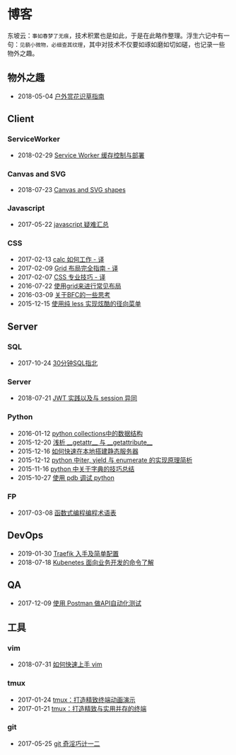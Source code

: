 # 博客

东坡云：`事如春梦了无痕`，技术积累也是如此，于是在此略作整理。浮生六记中有一句：`见藐小微物，必细查其纹理`，其中对技术不仅要如琢如磨如切如磋，也记录一些物外之趣。

## 物外之趣

+ 2018-05-04  [户外赏花识草指南](https://shfshanyue.github.io/plant/#/)

## Client

### ServiceWorker

+ 2018-02-29  [Service Worker 缓存控制与部署](https://github.com/shfshanyue/blog/tree/master/Articles/Cache-for-ServiceWorker)

### Canvas and SVG

+ 2018-07-23 [Canvas and SVG shapes](https://github.com/shfshanyue/blog/tree/master/Articles/Canvas-and-SVG-shapes)

### Javascript

+ 2017-05-22  [javascript 疑难汇总](https://github.com/shfshanyue/blog/tree/master/Articles/Javascript-Puzzles)

### CSS

+ 2017-02-13  [calc 如何工作 - 译](http://www.jianshu.com/p/c1087b95478d)
+ 2017-02-09  [Grid 布局完全指南 - 译](https://segmentfault.com/a/1190000008299555)
+ 2017-02-07  [CSS 专业技巧 - 译](https://github.com/AllThingsSmitty/css-protips/tree/master/translations/zh-CN)
+ 2016-07-22  [使用grid来进行常见布局](https://github.com/shfshanyue/blog/tree/master/Articles/Grid-Layout-Common-Usage)
+ 2016-03-09  [关于BFC的一些思考](https://segmentfault.com/a/1190000004570347)
+ 2015-12-15  [使用纯 less 实现炫酷的径向菜单](http://shfshanyue.github.io/2015/12/15/less%E5%81%9A%E4%B8%AA%E5%BE%84%E5%90%91%E8%8F%9C%E5%8D%95/)


## Server

### SQL

+ 2017-10-24  [30分钟SQL指北](https://github.com/shfshanyue/blog/tree/master/Articles/SQL-Guideline)

### Server
+ 2018-07-21  [JWT 实践以及与 session 异同](https://github.com/shfshanyue/blog/tree/master/Articles/JWT-Guide)

### Python

+ 2016-01-12  [python collections中的数据结构](http://shfshanyue.github.io/2016/01/12/collections%E4%B8%AD%E5%91%BD%E5%90%8D%E5%85%83%E7%BB%84/)
+ 2015-12-20  [浅析 \_\_getattr\_\_ 与 \_\_getattribute\_\_](http://shfshanyue.github.io/2015/12/20/getattr-%E4%B8%8E-getattribute-%E7%9A%84%E5%8C%BA%E5%88%AB/)
+ 2015-12-16  [如何快速在本地搭建静态服务器](http://www.cnblogs.com/xianwang/p/5052736.html)
+ 2015-12-12  [python 中iter, yield 与 enumerate 的实现原理简析](http://www.cnblogs.com/xianwang/p/4907890.html)
+ 2015-11-16  [python 中关于字典的技巧总结](http://www.cnblogs.com/xianwang/p/4970448.html)
+ 2015-10-27  [使用 pdb 调试 python](http://www.cnblogs.com/xianwang/p/4916045.html)

### FP

+ 2017-03-08  [函数式编程编程术语表](https://github.com/shfshanyue/fp-jargon-zh)

## DevOps

+ 2019-01-30  [Traefik 入手及简单配置](https://github.com/shfshanyue/blog/blob/master/Articles/Traefik/Readme.md)
+ 2018-07-18  [Kubenetes 面向业务开发的命令了解](https://github.com/shfshanyue/blog/tree/master/Articles/Kubenetes-Commands)

## QA

+ 2017-12-09  [使用 Postman 做API自动化测试](https://github.com/shfshanyue/blog/tree/master/Articles/Postman-for-API-Automated-Testing)

## 工具

### vim

+ 2018-07-31  [如何快速上手 vim](https://github.com/shfshanyue/blog/tree/master/Articles/Vim-Guideline)

### tmux

+ 2017-01-24  [tmux：打造精致终端动画演示](https://github.com/shfshanyue/tmux-config)
+ 2017-01-21  [tmux：打造精致与实用并存的终端](https://segmentfault.com/a/1190000008188987)

### git

+ 2017-05-25  [git 奇淫巧计一二](https://github.com/shfshanyue/blog/tree/master/Articles/git-tips)
